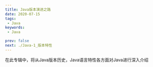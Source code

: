 ```yaml
---
title: Java版本演进之路
date: 2020-07-15
tags:
 - Java
keywords:
 - Java

prev: false
next: ./Java-1_版本特性
---
```


在此专辑中，将从Java版本历史，Java语言特性各方面对Java进行深入介绍
